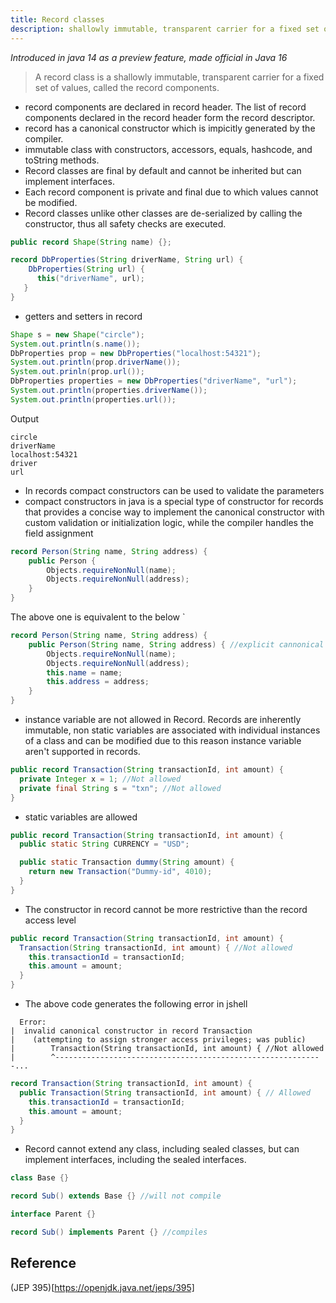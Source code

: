 ```yaml
---
title: Record classes
description: shallowly immutable, transparent carrier for a fixed set of values
---
```

_Introduced in java 14 as a preview feature, made official in Java 16_

> A record class is a shallowly immutable, transparent carrier for a fixed set of values, called the record components.

- record components are declared in record header. The list of record components declared in the record header form the record descriptor.
- record has a canonical constructor which is impicitly generated by the compiler.
- immutable class with constructors, accessors, equals, hashcode, and toString methods.
- Record classes are final by default and cannot be inherited but can implement interfaces.
- Each record component is private and final due to which values cannot be modified.
- Record classes unlike other classes are de-serialized by calling the constructor, thus all safety checks are executed.

```java
public record Shape(String name) {};
```

```java
record DbProperties(String driverName, String url) {
    DbProperties(String url) { 
      this("driverName", url);
   }
}
```

- getters and setters in record 

```java
Shape s = new Shape("circle");
System.out.println(s.name());
DbProperties prop = new DbProperties("localhost:54321");
System.out.println(prop.driverName());
System.out.prinln(prop.url());
DbProperties properties = new DbProperties("driverName", "url");
System.out.println(properties.driverName());
System.out.println(properties.url());
```

Output
```
circle
driverName
localhost:54321
driver
url
```

- In records compact constructors can be used to validate the parameters
- compact constructors in java is a special type of constructor for records that provides a concise way
to implement the canonical constructor with custom validation or initialization logic, while the compiler handles 
the field assignment
```java
record Person(String name, String address) {
    public Person {
        Objects.requireNonNull(name);
        Objects.requireNonNull(address);
    }
}
```

The above one is equivalent to the below `

```java
record Person(String name, String address) {
    public Person(String name, String address) { //explicit cannonical constructor
        Objects.requireNonNull(name);
        Objects.requireNonNull(address);
        this.name = name;
        this.address = address;
    }
}
```

- instance variable are not allowed in Record. Records are inherently immutable, non static variables are associated with individual instances of a class and 
can be modified due to this reason instance variable aren't supported in records.

```java
public record Transaction(String transactionId, int amount) {
  private Integer x = 1; //Not allowed
  private final String s = "txn"; //Not allowed
}
```

- static variables are allowed

```java
public record Transaction(String transactionId, int amount) {
  public static String CURRENCY = "USD";

  public static Transaction dummy(String amount) {
    return new Transaction("Dummy-id", 4010);
  }
}
```

- The constructor in record cannot be more restrictive than the record access level

```java
public record Transaction(String transactionId, int amount) {
  Transaction(String transactionId, int amount) { //Not allowed
    this.transactionId = transactionId;
    this.amount = amount;
  }
}
```
- The above code generates the following error in jshell  

```
  Error:
|  invalid canonical constructor in record Transaction
|    (attempting to assign stronger access privileges; was public)
|        Transaction(String transactionId, int amount) { //Not allowed
|        ^------------------------------------------------------------...
```

```java
record Transaction(String transactionId, int amount) {
  public Transaction(String transactionId, int amount) { // Allowed
    this.transactionId = transactionId;
    this.amount = amount;
  }
}
```

- Record cannot extend any class, including sealed classes, but can implement interfaces, including the sealed interfaces.

```java
class Base {}

record Sub() extends Base {} //will not compile
```

```java
interface Parent {}

record Sub() implements Parent {} //compiles
```

## Reference 
(JEP 395)[https://openjdk.java.net/jeps/395]